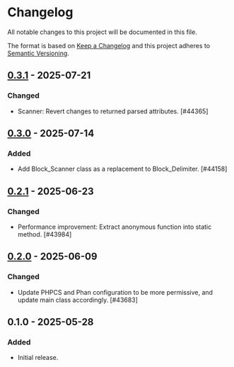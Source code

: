 # Changelog

All notable changes to this project will be documented in this file.

The format is based on [Keep a Changelog](https://keepachangelog.com/en/1.0.0/)
and this project adheres to [Semantic Versioning](https://semver.org/spec/v2.0.0.html).

## [0.3.1] - 2025-07-21
### Changed
- Scanner: Revert changes to returned parsed attributes. [#44365]

## [0.3.0] - 2025-07-14
### Added
- Add Block_Scanner class as a replacement to Block_Delimiter. [#44158]

## [0.2.1] - 2025-06-23
### Changed
- Performance improvement: Extract anonymous function into static method. [#43984]

## [0.2.0] - 2025-06-09
### Changed
- Update PHPCS and Phan configuration to be more permissive, and update main class accordingly. [#43683]

## 0.1.0 - 2025-05-28
### Added
- Initial release.

[0.3.1]: https://github.com/Automattic/block-delimiter/compare/v0.3.0...v0.3.1
[0.3.0]: https://github.com/Automattic/block-delimiter/compare/v0.2.1...v0.3.0
[0.2.1]: https://github.com/Automattic/block-delimiter/compare/v0.2.0...v0.2.1
[0.2.0]: https://github.com/Automattic/block-delimiter/compare/v0.1.0...v0.2.0

